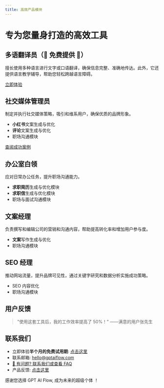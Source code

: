 ```yaml
---
title: 高效产品模块
---
```


# 专为您量身打造的高效工具

## 多语翻译员（🎉 免费提供 🎉）

擅长使用多种语言进行文字或口语翻译，确保信息完整、准确地传达。此外，它还提供语言教学辅导，帮助您轻松跨越语言障碍。

[立即体验](/download)

## 社交媒体管理员

制定并执行社交媒体策略，吸引和维系用户，确保优质的品牌形象。

- **小红书**文案生成与优化
- **评论**文案生成与优化
- 职场沟通模块

[查阅成功案例](https://www.xiaohongshu.com/user/profile/56cf33c550c4b408633787cf)

## 办公室白领

应对日常办公任务，提升职场沟通能力。

- **求职简历**生成与优化模块
- **求职信**生成与优化模块
- 职场与面试沟通模块

<!-- [开始使用](#) -->

## 文案经理

负责撰写和编辑公司的营销和沟通内容，帮助提高转化率和增加用户参与度。

- **文案**写作生成与优化
- 职场沟通模块

<!-- [查看详细教程](#) -->

## SEO 经理

推动网站流量，提升品牌可见性，通过关键字研究和数据分析实施成功策略。

- SEO 内容优化
- 职场沟通模块

<!-- [了解更多](#) -->

## 用户反馈

> "使用这套工具后，我的工作效率提高了 50%！" ——满意的用户张先生

## 联系我们

- 立即体验**半个月的免费试用期**: [点击这里](/download)
- 联系邮箱: hello@gptaiflow.com
- [💬 有问题? 联系我们或查看 FAQ](./6-faq.md)
- 产品反馈: [点击这里](https://wj.qq.com/s2/12214642/c9c6)

感谢您选择 GPT AI Flow, 成为未来的超级个体 ！
